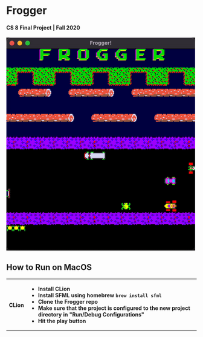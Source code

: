# Frogger

#### CS 8 Final Project | Fall 2020

<img src="videos/frogger_gameplay.gif" width="500" />

## How to Run on MacOS

<table>
  <tr>
    <th>CLion</th>
    <th>
      <ul align="left">
        <li>Install CLion</li>
        <li>
          Install SFML using homebrew
          <code>brew install sfml</code>
        </li>
        <li>Clone the Frogger repo</li>
        <li>Make sure that the project is configured to the new project directory in "Run/Debug Configurations"</li>
        <li>Hit the play button</li>
      </ul>
    </th>
  <tr/>
</table>
